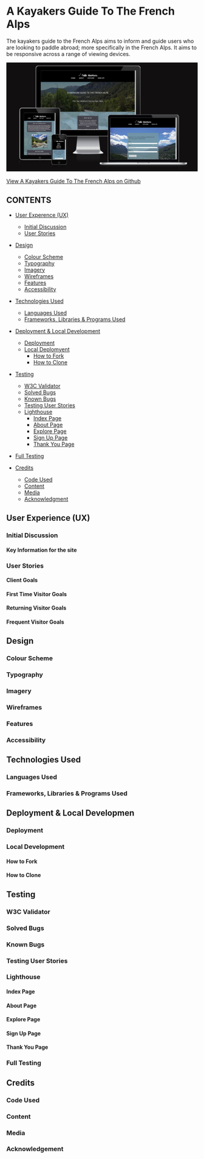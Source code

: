 # A Kayakers Guide To The French Alps

The kayakers guide to the French Alps aims to inform and guide users who are looking to paddle abroad; more specifically in the French Alps. It aims to be responsive across a range of viewing devices.

![A Kayakers Guide To The Feench Alps show on a range of devices](assets/images/am-i-responsive.png)

[View A Kayakers Guide To The French Alps on Github](https://github.com/ClaraR93/paddle-adventures/)

## CONTENTS

* [User Experence (UX)]()
    * [Initial Discussion]()
    * [User Stories]()

* [Design]()
    * [Colour Scheme]()
    * [Typography]()
    * [Imagery]()
    * [Wireframes]()
    * [Features]()
    * [Accessibility]()

* [Technologies Used]()
    * [Languages Used]()
    * [Frameworks, Libraries & Programs Used]()

* [Deployment & Local Development]()
    * [Deployment]()
    * [Local Deplomyent]()
        * [How to Fork]()
        * [How to Clone]()

* [Testing]()
  * [W3C Validator]()
  * [Solved Bugs]()
  * [Known Bugs]()
  * [Testing User Stories]()
  * [Lighthouse]()
    * [Index Page]()
    * [About Page]()
    * [Explore Page]()
    * [Sign Up Page]()
    * [Thank You Page]()
* [Full Testing]()

* [Credits]()
  * [Code Used]()
  * [Content]()
  * [Media]()
  * [Acknowledgment]()

## User Experience (UX)

### Initial Discussion

#### Key Information for the site

### User Stories

#### Client Goals

#### First Time Visitor Goals

#### Returning Visitor Goals

#### Frequent Visitor Goals

## Design

### Colour Scheme

### Typography

### Imagery

### Wireframes 

### Features

### Accessibility 

## Technologies Used 

### Languages Used

### Frameworks, Libraries & Programs Used

## Deployment & Local Developmen

### Deployment

### Local Development 

#### How to Fork

#### How to Clone

## Testing

### W3C Validator

### Solved Bugs

### Known Bugs

### Testing User Stories

### Lighthouse

#### Index Page

#### About Page

#### Explore Page

#### Sign Up Page

#### Thank You Page

### Full Testing

## Credits

### Code Used

### Content

### Media

### Acknowledgement
